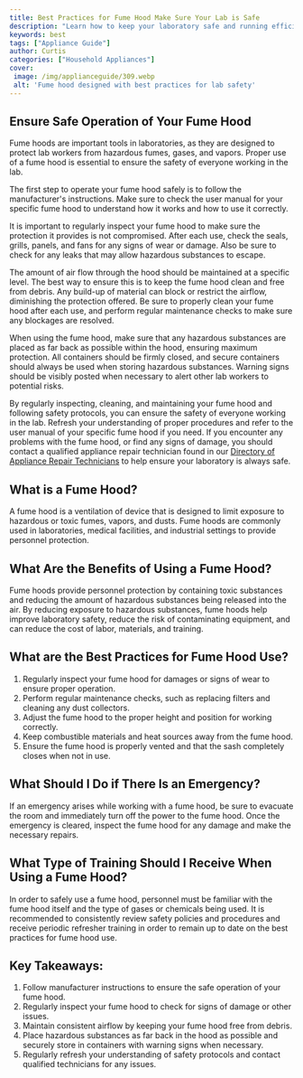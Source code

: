 ```yaml
---
title: Best Practices for Fume Hood Make Sure Your Lab is Safe
description: "Learn how to keep your laboratory safe and running efficiently with this comprehensive guide on effective fume hood best practices Discover the various safety protocols and procedures as well as tips on how to maximize performance"
keywords: best
tags: ["Appliance Guide"]
author: Curtis
categories: ["Household Appliances"]
cover: 
 image: /img/applianceguide/309.webp
 alt: 'Fume hood designed with best practices for lab safety'
---
```

## Ensure Safe Operation of Your Fume Hood
Fume hoods are important tools in laboratories, as they are designed to protect lab workers from hazardous fumes, gases, and vapors. Proper use of a fume hood is essential to ensure the safety of everyone working in the lab.

The first step to operate your fume hood safely is to follow the manufacturer's instructions. Make sure to check the user manual for your specific fume hood to understand how it works and how to use it correctly.

It is important to regularly inspect your fume hood to make sure the protection it provides is not compromised. After each use, check the seals, grills, panels, and fans for any signs of wear or damage. Also be sure to check for any leaks that may allow hazardous substances to escape.

The amount of air flow through the hood should be maintained at a specific level. The best way to ensure this is to keep the fume hood clean and free from debris. Any build-up of material can block or restrict the airflow, diminishing the protection offered. Be sure to properly clean your fume hood after each use, and perform regular maintenance checks to make sure any blockages are resolved.

When using the fume hood, make sure that any hazardous substances are placed as far back as possible within the hood, ensuring maximum protection. All containers should be firmly closed, and secure containers should always be used when storing hazardous substances. Warning signs should be visibly posted when necessary to alert other lab workers to potential risks.

By regularly inspecting, cleaning, and maintaining your fume hood and following safety protocols, you can ensure the safety of everyone working in the lab. Refresh your understanding of proper procedures and refer to the user manual of your specific fume hood if you need. If you encounter any problems with the fume hood, or find any signs of damage, you should contact a qualified appliance repair technician found in our [Directory of Appliance Repair Technicians](./pages/appliance-repair-technicians) to help ensure your laboratory is always safe.

## What is a Fume Hood?

A fume hood is a ventilation of device that is designed to limit exposure to hazardous or toxic fumes, vapors, and dusts. Fume hoods are commonly used in laboratories, medical facilities, and industrial settings to provide personnel protection. 

## What Are the Benefits of Using a Fume Hood?

Fume hoods provide personnel protection by containing toxic substances and reducing the amount of hazardous substances being released into the air. By reducing exposure to hazardous substances, fume hoods help improve laboratory safety, reduce the risk of contaminating equipment, and can reduce the cost of labor, materials, and training. 

## What are the Best Practices for Fume Hood Use?

1. Regularly inspect your fume hood for damages or signs of wear to ensure proper operation.
2. Perform regular maintenance checks, such as replacing filters and cleaning any dust collectors.
3. Adjust the fume hood to the proper height and position for working correctly.
4. Keep combustible materials and heat sources away from the fume hood.
5. Ensure the fume hood is properly vented and that the sash completely closes when not in use.

## What Should I Do if There Is an Emergency?

If an emergency arises while working with a fume hood, be sure to evacuate the room and immediately turn off the power to the fume hood. Once the emergency is cleared, inspect the fume hood for any damage and make the necessary repairs. 

## What Type of Training Should I Receive When Using a Fume Hood?

In order to safely use a fume hood, personnel must be familiar with the fume hood itself and the type of gases or chemicals being used. It is recommended to consistently review safety policies and procedures and receive periodic refresher training in order to remain up to date on the best practices for fume hood use.

## Key Takeaways: 
1. Follow manufacturer instructions to ensure the safe operation of your fume hood. 
2. Regularly inspect your fume hood to check for signs of damage or other issues. 
3. Maintain consistent airflow by keeping your fume hood free from debris. 
4. Place hazardous substances as far back in the hood as possible and securely store in containers with warning signs when necessary. 
5. Regularly refresh your understanding of safety protocols and contact qualified technicians for any issues.

